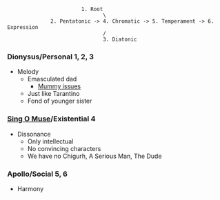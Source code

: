                             1. Root
                                   \
                  2. Pentatonic -> 4. Chromatic -> 5. Temperament -> 6. Expression
                                   /
                                   3. Diatonic

### Dionysus/Personal 1, 2, 3
- Melody
  - Emasculated dad
     - [Mummy issues](https://unherd.com/2020/03/the-idiotic-mistreatment-of-woody-allen/)
  - Just like Tarantino 
  - Fond of younger sister

### [Sing O Muse](https://abikesa.github.io/music/)/Existential 4
- Dissonance
  - Only intellectual
  - No convincing characters
  - We have no Chigurh, A Serious Man, The Dude
  
### Apollo/Social 5, 6
- Harmony
 
    
